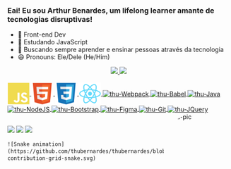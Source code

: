 ### Eai! Eu sou Arthur Benardes, um lifelong learner amante de tecnologias disruptivas!

- 🔭 Front-end Dev
- 🌱 Estudando JavaScript
- 🤔 Buscando sempre aprender e ensinar pessoas através da tecnologia
- 😄 Pronouns: Ele/Dele (He/Him)

<div align="center">
  <a href="https://github.com/thubernardes">
  <img height="180em" src="https://github-readme-stats.vercel.app/api?username=thubernardes&show_icons=true&theme=tokyonight&include_all_commits=true&count_private=true"/>
  <img height="180em" src="https://github-readme-stats.vercel.app/api/top-langs/?username=thubernardes&layout=compact&langs_count=7&theme=tokyonight"/>
</div>
  
  <div style="display: inline_block"><br>
  <img align="center" alt="thu-Js" height="50" width="50" src="https://raw.githubusercontent.com/devicons/devicon/master/icons/javascript/javascript-plain.svg">
  <img align="center" alt="thu-HTML" height="50" width="50" src="https://raw.githubusercontent.com/devicons/devicon/master/icons/html5/html5-original.svg">
  <img align="center" alt="thu-CSS" height="50" width="50" src="https://raw.githubusercontent.com/devicons/devicon/master/icons/css3/css3-original.svg">
  <img align="center" alt="thu-React" height="50" width="50" src="https://raw.githubusercontent.com/devicons/devicon/master/icons/react/react-original.svg">
  <img align="center" alt="thu-Webpack" height="50" width="50" src="https://cdn.jsdelivr.net/gh/devicons/devicon/icons/webpack/webpack-original.svg"/>
  <img align="center" alt="thu-Babel" height="50" width="50" src="https://cdn.jsdelivr.net/gh/devicons/devicon/icons/babel/babel-original.svg" />
  <img align="center" alt="thu-Java" height="50" width="50" src="https://cdn.jsdelivr.net/gh/devicons/devicon/icons/java/java-original-wordmark.svg" />
  <img align="center" alt="thu-NodeJS" height="50" width="50" src="https://cdn.jsdelivr.net/gh/devicons/devicon/icons/nodejs/nodejs-plain-wordmark.svg" />
  <img align="center" alt="thu-Bootstrap" height="50" width="50" src="https://cdn.jsdelivr.net/gh/devicons/devicon/icons/bootstrap/bootstrap-plain-wordmark.svg" />
  <img align="center" alt="thu-Figma" height="50" width="50" src="https://cdn.jsdelivr.net/gh/devicons/devicon/icons/figma/figma-original.svg" />
  <img align="center" alt="thu-Git" height="50" width="50" src="https://cdn.jsdelivr.net/gh/devicons/devicon/icons/git/git-plain-wordmark.svg" />
  <img align="center" alt="thu-JQuery" height="50" width="50" src="https://cdn.jsdelivr.net/gh/devicons/devicon/icons/jquery/jquery-plain-wordmark.svg" />
  <img align="right" alt="thu-pic" height="150" style="border-radius:150px;" src="https://i.picasion.com/pic92/69a272ba2e85f49288fd69fdd3f7df0f.gif" width="150" height="155" border="0" alt="https://picasion.com/" /></a><br />
  </div>
  
  ##
  
  <div> 
  <a href="https://instagram.com/thubernardes" target="_blank"><img src="https://img.shields.io/badge/-Instagram-%23E4405F?style=for-the-badge&logo=instagram&logoColor=white" target="_blank"></a>
  <a href = "mailto:arthurqzs.ag@gmail.com"><img src="https://img.shields.io/badge/-Gmail-%23333?style=for-the-badge&logo=gmail&logoColor=white" target="_blank"></a>
  <a href="https://www.linkedin.com/in/arthur-bernardes" target="_blank"><img src="https://img.shields.io/badge/-LinkedIn-%230077B5?style=for-the-badge&logo=linkedin&logoColor=white" target="_blank"></a> 

   </div>
    
    ![Snake animation](https://github.com/thubernardes/thubernardes/blob/output/github-contribution-grid-snake.svg)
   
</div>
    

